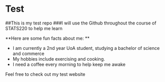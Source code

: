 # Test 
##This is my test repo
###I will use the Github throughout the course of STATS220 to help me learn 

**Here are some fun facts about me: **
* I am currently a 2nd year UoA student, studying a bachelor of science and commerce 
* My hobbies include exercising and cooking. 
* I need a coffee every morning to help keep me awake 

Feel free to check out my test website
